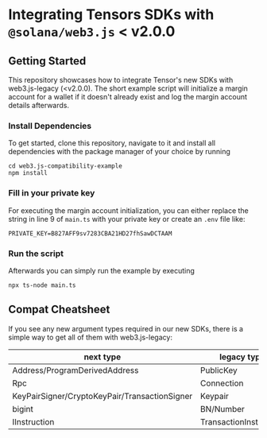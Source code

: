 # Integrating Tensors SDKs with `@solana/web3.js` < v2.0.0
## Getting Started
This repository showcases how to integrate Tensor's new SDKs with web3.js-legacy (<v2.0.0). 
The short example script will initialize a margin account for a wallet if it doesn't already exist and log the margin account details afterwards.

### Install Dependencies
To get started, clone this repository, navigate to it and install all dependencies with the package manager of your choice by running
```shell
cd web3.js-compatibility-example
npm install
```
### Fill in your private key
For executing the margin account initialization, you can either replace the string in line 9 of `main.ts` with your private key or create an `.env` file like:
```env
PRIVATE_KEY=B827AFF9sv7283CBA21HD27fhSawDCTAAM
```

### Run the script
Afterwards you can simply run the example by executing
```shell
npx ts-node main.ts
```

## Compat Cheatsheet

If you see any new argument types required in our new SDKs, there is a simple way to get all of them with web3.js-legacy:

| next type | legacy type | legacy => next | next => legacy
|-|-|-|-|
| Address/ProgramDerivedAddress | PublicKey | fromLegacyPublicKey(publickey) | new PublicKey(address) |
| Rpc | Connection | fromConnectionToRpc(connection) | - |
| KeyPairSigner/CryptoKeyPair/TransactionSigner | Keypair | fromLegacyKeypair(keypair) | - |
| bigint | BN/Number | BigInt(number) | Number(bigint) |
| IInstruction | TransactionInstruction | fromTransactionInstructionToIInstruction(transactionInstruction) | fromIInstructionToTransactionInstruction(iinstruction) |

